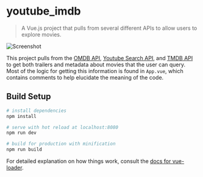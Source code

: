 # youtube_imdb

> A Vue.js project that pulls from several different APIs to allow users to explore movies.

![Screenshot](src/assets/screenshot.png 'A screenshot of the application')

This project pulls from the [OMDB API](http://www.omdbapi.com/), [Youtube Search API](https://developers.google.com/youtube/v3/docs/search/list), and [TMDB API](https://www.themoviedb.org/documentation/api) to get both trailers and metadata about movies that the user can query. Most of the logic for getting this information is found in `App.vue`, which contains comments to help elucidate the meaning of the code.

## Build Setup

```bash
# install dependencies
npm install

# serve with hot reload at localhost:8080
npm run dev

# build for production with minification
npm run build
```

For detailed explanation on how things work, consult the [docs for vue-loader](http://vuejs.github.io/vue-loader).
